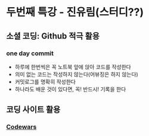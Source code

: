# 두번째 특강 - 진유림(스터디??)

## 소셜 코딩: Github 적극 활용

### one day commit
- 하루에 한번씩은 꼭 노트북 앞에 앉아 코드를 작성한다
- 의미 없는 코드는 작성하지 않는다(어뷰징은 하지 않는다)
- 커밋로그를 명확히 작성한다
- 하나라도 배운 것이 있다면, 꼭! 반드시! 기록을 한다

## 코딩 사이트 활용

### [Codewars](https://www.codewars.com)
